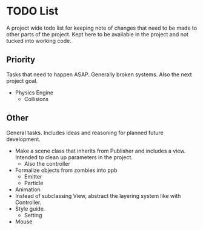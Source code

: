 # TODO List

A project wide todo list for keeping note of changes that need to be made to
other parts of the project. Kept here to be available in the project and not 
tucked into working code.

## Priority

Tasks that need to happen ASAP. Generally broken systems. Also the next project
goal.

* Physics Engine
    * Collisions

## Other

General tasks. Includes ideas and reasoning for planned future development.

* Make a scene class that inherits from Publisher and includes a view. Intended 
to clean up parameters in the project.
    * Also the controller
* Formalize objects from zombies into ppb
    * Emitter
    * Particle
* Animation
* Instead of subclassing View, abstract the layering system like with 
    Controller.
* Style guide.
    * Setting
* Mouse